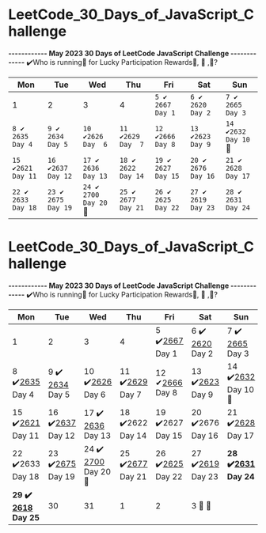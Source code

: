 # LeetCode_30_Days_of_JavaScript_Challenge

**------------ May 2023 30 Days of LeetCode JavaScript Challenge -------------**
✔️Who is running🏃 for Lucky Participation Rewards🧢, 🍾 ,👕?

| Mon | Tue | Wed | Thu | Fri | Sat | Sun |
|-----|-----|-----|-----|-----|-----|-----|
| 1   | 2   | 3   | 4   | `5 ✔️ 2667 Day 1` | `6 ✔️ 2620 Day 2` | `7 ✔️ 2665 Day 3` |
|`8 ✔️ 2635 Day 4`| `9 ✔️ 2634 Day 5`  | `10 ✔️2626 Day  6` | `11 ✔️2629 Day  7` | `12 ✔️2666 Day 8`  | `13 ✔️2623 Day 9`  | `14 ✔️2632 Day 10` 🧢|
|`15 ✔️2621 Day 11`| `16  ✔️2637 Day 12` | `17 ✔️ 2636 Day 13`  | `18 ✔️ 2622 Day 14`  | `19 ✔️ 2627 Day 15`  | `20 ✔️ 2676 Day 16`  | `21 ✔️ 2628 Day 17` |
| `22 ✔️ 2633 Day 18`  | `23 ✔️ 2675 Day 19`  | `24 ✔️ 2700 Day 20` 🍾 |  `25 ✔️ 2677 Day 21`  | `26 ✔️ 2625 Day 22`  | `27 ✔️ 2619 Day 23`| `28 ✔️ 2631 Day 24`| 29 ✔️ [2618](https://leetcode.com/problems/check-if-object-instance-of-class/solutions/3573790/easy-solution-2618-check-if-object-instance-of-class-level-up-your-javascript-skills-day-25/) Day 25  | 30  | 31  | 1   | 2   | 3 🚩 👕|  |





# LeetCode_30_Days_of_JavaScript_Challenge

**------------ May 2023 30 Days of LeetCode JavaScript Challenge -------------**
✔️Who is running🏃 for Lucky Participation Rewards🧢, 🍾 ,👕?

| Mon | Tue | Wed | Thu | Fri | Sat | Sun |
|-----|-----|-----|-----|-----|-----|-----|
| 1   | 2   | 3   | 4   | 5 ✔️[2667](https://leetcode.com/problems/create-hello-world-function/solutions/3487642/createhelloworld-level-up-your-javascript-skills-with-these-intuitive-implementations/) Day 1 | 6 ✔️ [2620](https://leetcode.com/problems/counter/solutions/3492466/counter-2620-level-up-your-javascript-skills-with-these-intuitive-implementations/) Day 2 | 7 ✔️ [2665](https://leetcode.com/problems/counter-ii/solutions/3495319/2665-counter-iilevel-upyour-javascript-skills-with-these-intuitive-implementations/) Day 3 |
|8 ✔️[2635](https://leetcode.com/problems/apply-transform-over-each-element-in-array/solutions/3499562/2635-apply-transform-level-up-your-javascript-skills-with-these-intuitive-implementations/) Day 4| 9 ✔️ [2634](https://leetcode.com/problems/filter-elements-from-array/solutions/3502664/2634-filter-elements-level-up-your-javascript-skills-with-these-intuitive-implementations/) Day 5  | 10 ✔️[2626](https://leetcode.com/problems/array-reduce-transformation/solutions/3507209/2626-array-reduce-level-up-your-javascript-skills-with-these-intuitive-implementations/)  Day  6 | 11 ✔️[2629](https://leetcode.com/problems/function-composition/solutions/3511649/2629-function-compositionlevel-upyour-javascript-skills/) Day  7 | 12 ✔[2666](https://leetcode.com/problems/allow-one-function-call/solutions/3514984/2666-allow-one-function-call-level-up-your-javascript-skills-day-8/) Day 8  | 13 ✔️[2623](https://leetcode.com/problems/memoize/solutions/3518516/easy-solution2623-function-compositionlevel-upyour-javascript-skills-day-9/) Day 9  | 14 ✔️[2632](https://leetcode.com/problems/curry/solutions/3522382/easy-solution-2632-curry-level-up-your-javascript-skills-day-10/) Day 10 🧢|
|15 ✔️[2621](https://leetcode.com/problems/sleep/solutions/3525684/easy-solution-2621-sleep-level-up-your-javascript-skills-day-11/) Day 11| 16  ✔️[2637](https://leetcode.com/problems/promise-time-limit/solutions/3529509/easy-solution-2637-promise-time-limit-level-up-your-javascript-skills-day-12/) Day 12 | 17 ✔️ [2636](https://leetcode.com/problems/promise-pool/solutions/3532865/easy-solution-2636-promise-pool-level-up-your-javascript-skills-day-13/) Day 13  | 18 ✔️2622 Day 14  | 19 ✔️2627 Day 15  | 20 ✔️2676 Day 16  | 21 ✔️[2628](https://leetcode.com/problems/json-deep-equal/solutions/3547342/easy-solution-2628-json-deep-equal-level-up-your-javascript-skills-day-17/) Day 17 |
| 22 ✔️2633 Day 18  | 23 ✔️[2675](https://leetcode.com/problems/array-of-objects-to-matrix/solutions/3554242/easy-solution2675-array-of-objects-to-matrixlevel-upyour-javascript-skills-day-19/) Day 19  | 24 ✔️ [2700](https://leetcode.com/problems/differences-between-two-objects/solutions/3557468/easy-solution-2700-differences-between-two-objects-level-up-your-javascript-skills-day-20/) Day 20 🍾 |  25 ✔️[2677](https://leetcode.com/problems/chunk-array/solutions/3560579/easy-solution2677-chunk-arraylevel-upyour-javascript-skills-day-21/) Day 21  | 26 ✔️[2625](https://leetcode.com/problems/flatten-deeply-nested-array/solutions/3563943/easy-solution-2625-flatten-deeply-nested-array-level-up-your-javascript-skills-day-22/) Day 22  | 27 ✔️[2619](https://leetcode.com/problems/array-prototype-last/solutions/3421043/array-prototype-last-level-up-your-javascript-skills-with-these-intuitive-implementations/) Day 23 | **28 ✔️[2631](https://leetcode.com/problems/array-prototype-last/solutions/3421043/array-prototype-last-level-up-your-javascript-skills-with-these-intuitive-implementations/) Day 24**  |
| **29 ✔️ [2618](https://leetcode.com/problems/check-if-object-instance-of-class/solutions/3573790/easy-solution-2618-check-if-object-instance-of-class-level-up-your-javascript-skills-day-25/) Day 25** | 30  | 31  | 1   | 2   | 3 🚩 👕|  |
